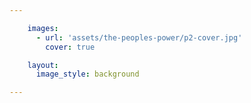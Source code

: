 ```yaml
---

    images:
      - url: 'assets/the-peoples-power/p2-cover.jpg'
        cover: true

    layout:
      image_style: background

---
```

